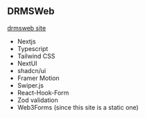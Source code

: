 ## DRMSWeb

[drmsweb site](https://drmsweb.com)

- Nextjs
- Typescript
- Tailwind CSS
- NextUI
- shadcn/ui
- Framer Motion
- Swiper.js
- React-Hook-Form
- Zod validation
- Web3Forms (since this site is a static one)
